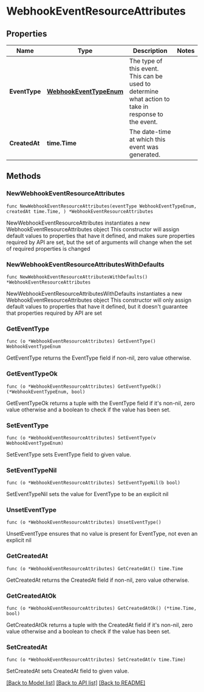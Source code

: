 # WebhookEventResourceAttributes

## Properties

Name | Type | Description | Notes
------------ | ------------- | ------------- | -------------
**EventType** | [**WebhookEventTypeEnum**](WebhookEventTypeEnum.md) | The type of this event. This can be used to determine what action to take in response to the event.  | 
**CreatedAt** | **time.Time** | The date-time at which this event was generated.  | 

## Methods

### NewWebhookEventResourceAttributes

`func NewWebhookEventResourceAttributes(eventType WebhookEventTypeEnum, createdAt time.Time, ) *WebhookEventResourceAttributes`

NewWebhookEventResourceAttributes instantiates a new WebhookEventResourceAttributes object
This constructor will assign default values to properties that have it defined,
and makes sure properties required by API are set, but the set of arguments
will change when the set of required properties is changed

### NewWebhookEventResourceAttributesWithDefaults

`func NewWebhookEventResourceAttributesWithDefaults() *WebhookEventResourceAttributes`

NewWebhookEventResourceAttributesWithDefaults instantiates a new WebhookEventResourceAttributes object
This constructor will only assign default values to properties that have it defined,
but it doesn't guarantee that properties required by API are set

### GetEventType

`func (o *WebhookEventResourceAttributes) GetEventType() WebhookEventTypeEnum`

GetEventType returns the EventType field if non-nil, zero value otherwise.

### GetEventTypeOk

`func (o *WebhookEventResourceAttributes) GetEventTypeOk() (*WebhookEventTypeEnum, bool)`

GetEventTypeOk returns a tuple with the EventType field if it's non-nil, zero value otherwise
and a boolean to check if the value has been set.

### SetEventType

`func (o *WebhookEventResourceAttributes) SetEventType(v WebhookEventTypeEnum)`

SetEventType sets EventType field to given value.


### SetEventTypeNil

`func (o *WebhookEventResourceAttributes) SetEventTypeNil(b bool)`

 SetEventTypeNil sets the value for EventType to be an explicit nil

### UnsetEventType
`func (o *WebhookEventResourceAttributes) UnsetEventType()`

UnsetEventType ensures that no value is present for EventType, not even an explicit nil
### GetCreatedAt

`func (o *WebhookEventResourceAttributes) GetCreatedAt() time.Time`

GetCreatedAt returns the CreatedAt field if non-nil, zero value otherwise.

### GetCreatedAtOk

`func (o *WebhookEventResourceAttributes) GetCreatedAtOk() (*time.Time, bool)`

GetCreatedAtOk returns a tuple with the CreatedAt field if it's non-nil, zero value otherwise
and a boolean to check if the value has been set.

### SetCreatedAt

`func (o *WebhookEventResourceAttributes) SetCreatedAt(v time.Time)`

SetCreatedAt sets CreatedAt field to given value.



[[Back to Model list]](../README.md#documentation-for-models) [[Back to API list]](../README.md#documentation-for-api-endpoints) [[Back to README]](../README.md)


